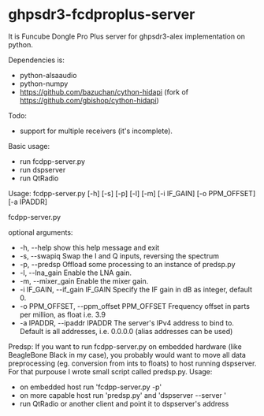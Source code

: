 ghpsdr3-fcdproplus-server
=========================

It is Funcube Dongle Pro Plus server for ghpsdr3-alex implementation on python.

Dependencies is:
 - python-alsaaudio
 - python-numpy
 - https://github.com/bazuchan/cython-hidapi (fork of https://github.com/gbishop/cython-hidapi)

Todo:
 - support for multiple receivers (it's incomplete).

Basic usage:
 - run fcdpp-server.py
 - run dspserver
 - run QtRadio

Usage: fcdpp-server.py [-h] [-s] [-p] [-l] [-m] [-i IF_GAIN] [-o PPM_OFFSET]
                       [-a IPADDR]

fcdpp-server.py

optional arguments:
 - -h, --help            show this help message and exit
 - -s, --swapiq          Swap the I and Q inputs, reversing the spectrum
 - -p, --predsp          Offload some processing to an instance of predsp.py
 - -l, --lna_gain        Enable the LNA gain.
 - -m, --mixer_gain      Enable the mixer gain.
 - -i IF_GAIN, --if_gain IF_GAIN
                        Specify the IF gain in dB as integer, default 0.
 - -o PPM_OFFSET, --ppm_offset PPM_OFFSET
                        Frequency offset in parts per million, as float i.e.
                        3.9
 - -a IPADDR, --ipaddr IPADDR
                        The server's IPv4 address to bind to. Default is all
                        addresses, i.e. 0.0.0.0 (alias addresses
                        can be used)

Predsp:
If you want to run fcdpp-server.py on embedded hardware (like BeagleBone Black in my case),
you probably would want to move all data preprocessing (eg. conversion from ints to floats)
to host running dspserver. For that purpouse I wrote small script called predsp.py. Usage:
 - on embedded host run 'fcdpp-server.py -p'
 - on more capable host run 'predsp.py' and 'dspserver --server <embedded host ip>'
 - run QtRadio or another client and point it to dspserver's address

